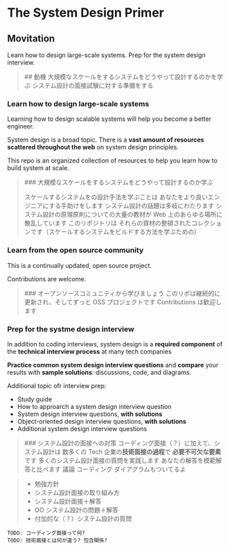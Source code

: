 # The System Design Primer

## Movitation

Learn how to design large-scale systems.
Prep for the system design interview.

> \#\# 動機
> 大規模なスケールをするシステムをどうやって設計するのかを学ぶ
> システム設計の面接試験に対する準備をする

### Learn how to design large-scale systems

Learning how to design scalable systems will help you become a better engineer.

System design is a broad topic. There is a **vast amount of resources scattered throughout the web** on system
design principles.

This repo is an organized collection of resources to help you learn how to build system at scale.

> \#\#\# 大規模なスケールをするシステムをどうやって設計するのか学ぶ
>
> スケールするシステムをの設計手法を学ぶことは あなたをより良いエンジニアにする手助けをします
> システム設計の話題は多岐にわたります システム設計の原理原則についての大量の教材が
> Web 上のあらゆる場所に散乱しています
> このリポジトリは それらの資材の整頓されたコレクションです（スケールするシステムをビルドする方法を学ぶための）

### Learn from the open source community

This is a continually updated, open source project.

Contributions are welcome.

> \#\#\# オープンソースコミュニティから学びましょう
> このリポは継続的に更新され、そしてずっと OSS プロジェクトです
> Contributions は歓迎します

### Prep for the systme design interview

In addition to coding interviews, system design is a **required component** of the **technical interview process** at
many tech companies

**Practice common system design interview questions** and **compare** your results with **sample solutions**:
discussions, code, and diagrams.

Additional topic ofr interview prep:

- Study guide
- How to approarch a system design interview question
- System design interview questions, **with solutions**
- Object-oriented design interview questions, **with solutions**
- Additional system design interview questions

> \#\#\# システム設計の面接への対策
> コーディング面接（？）に加えて、システム設計は 数多くの Tech 企業の**技術面接の過程**で **必要不可欠な要素**です
> 多くのシステム設計面接の質問を実践します あなたの解答を模範解答と比べます
> 議論 コーディング ダイアグラムもついてるよ

> - 勉強方針
> - システム設計面接の取り組み方
> - システム設計面接＋解答
> - OO システム設計の問題＋解答
> - 付加的な（？）システム設計の質問

```
TODO: コーディング面接って何?
TODO: 技術面接とは何が違う? 包含関係?
```
